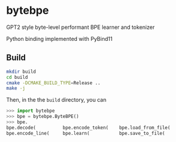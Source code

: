 # bytebpe
GPT2 style byte-level performant BPE learner and tokenizer

Python binding implemented with PyBind11

## Build
```bash
mkdir build
cd build
cmake -DCMAKE_BUILD_TYPE=Release ..
make -j
```
Then, in the the `build` directory, you can
```python
>>> import bytebpe
>>> bpe = bytebpe.ByteBPE()
>>> bpe.
bpe.decode(          bpe.encode_token(    bpe.load_from_file(  
bpe.encode_line(     bpe.learn(           bpe.save_to_file(
```
